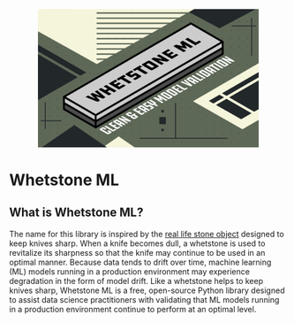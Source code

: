 <div align="center">
  <img src="assets/images/whetstone-ml-logo-rectangle.png" width="400"><br>
</div>



# Whetstone ML



## What is Whetstone ML?
The name for this library is inspired by the [real life stone object](https://en.wikipedia.org/wiki/Sharpening_stone) designed to keep knives sharp. When a knife becomes dull, a whetstone is used to revitalize its sharpness so that the knife may continue to be used in an optimal manner. Because data tends to drift over time, machine learning (ML) models running in a production environment may experience degradation in the form of model drift. Like a whetstone helps to keep knives sharp, Whetstone ML is a free, open-source Python library designed to assist data science practitioners with validating that ML models running in a production environment continue to perform at an optimal level.